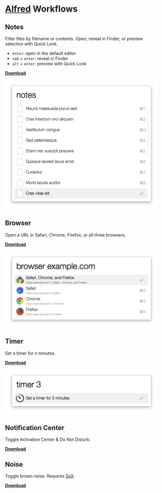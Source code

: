 # [Alfred](http://alfredapp.com) Workflows

## Notes

Filter files by filename or contents. Open, reveal in Finder, or preview selection with Quick Look.

- `enter`: open in the default editor
- `cmd` + `enter`: reveal in Finder
- `alt` + `enter`: preview with Quick Look


**[Download](https://github.com/jamesmclendon/Alfred-Workflows/blob/master/Notes.alfredworkflow?raw=true)**

![Notes screenshot](https://raw.githubusercontent.com/jamesmclendon/Alfred-Workflows/master/Notes.png)

## Browser

Open a URL in Safari, Chrome, Firefox, or all three browsers.

**[Download](https://github.com/jamesmclendon/Alfred-Workflows/blob/master/Browser.alfredworkflow?raw=true)**

![Browser screenshot](https://raw.githubusercontent.com/jamesmclendon/Alfred-Workflows/master/Browser.png)

## Timer

Set a timer for n minutes.

**[Download](https://github.com/jamesmclendon/Alfred-Workflows/blob/master/Timer.alfredworkflow?raw=true)**

![Timer screenshot](https://raw.githubusercontent.com/jamesmclendon/Alfred-Workflows/master/Timer.png)

## Notification Center

Toggle Activation Center & Do Not Disturb.

**[Download](https://github.com/jamesmclendon/Alfred-Workflows/blob/master/Notification-Center.alfredworkflow?raw=true)**

## Noise

Toggle brown noise. Requires [SoX](http://sox.sourceforge.net).

**[Download](https://github.com/jamesmclendon/Alfred-Workflows/blob/master/Noise.alfredworkflow?raw=true)**
